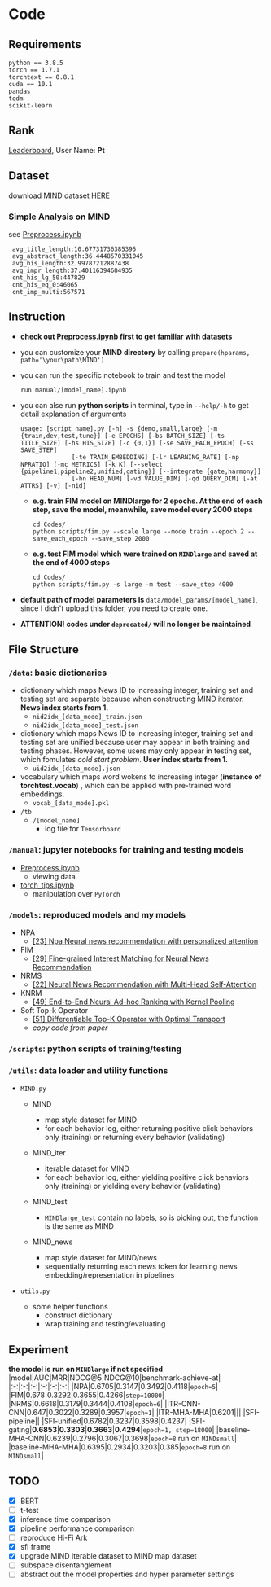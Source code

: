 # Code
## Requirements
```shell
python == 3.8.5
torch == 1.7.1
torchtext == 0.8.1
cuda == 10.1
pandas
tqdm
scikit-learn
```
## Rank
[Leaderboard](https://msnews.github.io/#leaderboard), User Name: **Pt**
## Dataset
download MIND dataset [HERE](https://msnews.github.io/)
### Simple Analysis on MIND
see [Preprocess.ipynb](manual/Preprocess.ipynb)
```
 avg_title_length:10.67731736385395
 avg_abstract_length:36.4448570331045
 avg_his_length:32.99787212887438
 avg_impr_length:37.40116394684935
 cnt_his_lg_50:447829
 cnt_his_eq_0:46065
 cnt_imp_multi:567571
```

## Instruction
- **check out [Preprocess.ipynb](manual/Preprocess.ipynb) first to get familiar with datasets**
- you can customize your **MIND directory** by calling `prepare(hparams, path='\your\path\MIND')`

- you can run the specific notebook to train and test the model
  ```shell
  run manual/[model_name].ipynb
  ```

- you can alse run **python scripts** in terminal, type in `--help/-h` to get detail explanation of arguments
  ```shell
  usage: [script_name].py [-h] -s {demo,small,large} [-m {train,dev,test,tune}] [-e EPOCHS] [-bs BATCH_SIZE] [-ts TITLE_SIZE] [-hs HIS_SIZE] [-c {0,1}] [-se SAVE_EACH_EPOCH] [-ss SAVE_STEP]
                [-te TRAIN_EMBEDDING] [-lr LEARNING_RATE] [-np NPRATIO] [-mc METRICS] [-k K] [--select {pipeline1,pipeline2,unified,gating}] [--integrate {gate,harmony}]
                [-hn HEAD_NUM] [-vd VALUE_DIM] [-qd QUERY_DIM] [-at ATTRS] [-v] [-nid]
  ```
  - **e.g. train FIM model on MINDlarge for 2 epochs. At the end of each step, save the model, meanwhile, save model every 2000 steps**
    ```shell
    cd Codes/
    python scripts/fim.py --scale large --mode train --epoch 2 --save_each_epoch --save_step 2000
    ```
  - **e.g. test FIM model which were trained on `MINDlarge` and saved at the end of 4000 steps**
    ```shell
    cd Codes/
    python scripts/fim.py -s large -m test --save_step 4000
    ```
- **default path of model parameters is** `data/model_params/[model_name]`, since I didn't upload this folder, you need to create one.

- **ATTENTION! codes under `deprecated/` will no longer be maintained**


## File Structure
### `/data`: basic dictionaries
  - dictionary which maps News ID to increasing integer, training set and testing set are separate because when constructing MIND iterator. **News index starts from 1.**
    - `nid2idx_[data_mode]_train.json`
    - `nid2idx_[data_mode]_test.json`
  - dictionary which maps News ID to increasing integer, training set and testing set are unified because user may appear in both training and testing phases. However, some users may only appear in testing set, which fomulates *cold start problem*. **User index starts from 1.**
    - `uid2idx_[data_mode].json`
  - vocabulary which maps word wokens to increasing integer (**instance of torchtest.vocab**) , which can be applied with pre-trained word embeddings.
    - `vocab_[data_mode].pkl`
  - `/tb`
    - `/[model_name]`
      - log file for `Tensorboard`

### `/manual`: jupyter notebooks for training and testing models
  - [Preprocess.ipynb](manual/Preprocess.ipynb)
    - viewing data
  - [torch_tips.ipynb](manual/torch_tips.ipynb)
    - manipulation over `PyTorch`

### `/models`: reproduced models and my models
  - NPA
    - [[23] Npa Neural news recommendation with personalized attention](https://dl.acm.org/doi/abs/10.1145/3292500.3330665)
  - FIM
    - [[29] Fine-grained Interest Matching for Neural News Recommendation](https://www.aclweb.org/anthology/2020.acl-main.77.pdf)
  - NRMS
    - [[22] Neural News Recommendation with Multi-Head Self-Attention](https://www.aclweb.org/anthology/D19-1671.pdf)
  - KNRM
    - [[49] End-to-End Neural Ad-hoc Ranking with Kernel Pooling](https://dl.acm.org/doi/pdf/10.1145/3077136.3080809)
  - Soft Top-k Operator
    - [[51] Differentiable Top-K Operator with Optimal Transport](https://arxiv.org/pdf/2002.06504.pdf)
    - *copy code from paper*

### `/scripts`: python scripts of training/testing

### `/utils`: data loader and utility functions
- `MIND.py`
  - MIND
    - map style dataset for MIND
    - for each behavior log, either returning positive click behaviors only (training) or returning every behavior (validating)

  - MIND_iter
    - iterable dataset for MIND
    - for each behavior log, either yielding positive click behaviors only (training) or yielding every behavior (validating)
  - MIND_test
    - `MINDlarge_test` contain no labels, so is picking out, the function is the same as MIND
  - MIND_news
    - map style dataset for MIND/news
    - sequentially returning each news token for learning news embedding/representation in pipelines

- `utils.py`
  - some helper functions
    - construct dictionary
    - wrap training and testing/evaluating

## Experiment
**the model is run on `MINDlarge` if not specified**
|model|AUC|MRR|NDCG@5|NDCG@10|benchmark-achieve-at|
|:-:|:-:|:-:|:-:|:-:|:-:|
|NPA|$0.6705$|$0.3147$|$0.3492$|$0.4118$|`epoch=5`|
|FIM|$0.678$|$0.3292$|$0.3655$|$0.4266$|`step=10000`|
|NRMS|$0.6618$|$0.3179$|$0.3444$|$0.4108$|`epoch=6`|
|ITR-CNN-CNN|$0.647$|$0.3022$|$0.3289$|$0.3957$|`epoch=1`|
|ITR-MHA-MHA|$0.6201$|||
|SFI-pipeline||
|SFI-unified|$0.6782$|$0.3237$|$0.3598$|$0.4237$|
|SFI-gating|$\mathbf{0.6853}$|$\mathbf{0.3303}$|$\mathbf{0.3663}$|$\mathbf{0.4294}$|`epoch=1, step=18000`|
|baseline-MHA-CNN|$0.6239$|$0.2796$|$0.3067$|$0.3698$|`epoch=8` run on `MINDsmall`|
|baseline-MHA-MHA|$0.6395$|$0.2934$|$0.3203$|$0.385$|`epoch=8` run on `MINDsmall`|

## TODO
- [x] BERT
- [ ] t-test
- [x] inference time comparison
- [x] pipeline performance comparison
- [ ] reproduce Hi-Fi Ark
- [x] sfi frame
- [x] upgrade MIND iterable dataset to MIND map dataset
- [ ] subspace disentanglement
- [ ] abstract out the model properties and hyper parameter settings